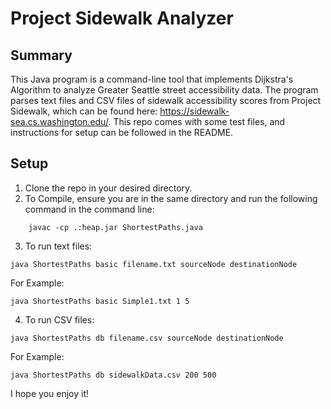 # Project Sidewalk Analyzer
## Summary
This Java program is a command-line tool that implements Dijkstra's Algorithm to analyze Greater Seattle street accessibility data. The program parses text files and CSV files of sidewalk
accessibility scores from Project Sidewalk, which can be found here:
https://sidewalk-sea.cs.washington.edu/. 
This repo comes with some test files, and instructions for setup can be followed in the README.

## Setup
1. Clone the repo in your desired directory.
2. To Compile, ensure you are in the same directory and run the following command in the command line:
```
    javac -cp .:heap.jar ShortestPaths.java
```
3. To run text files:
```
java ShortestPaths basic filename.txt sourceNode destinationNode
```
For Example:
```
java ShortestPaths basic Simple1.txt 1 5
```
4. To run CSV files:
```
java ShortestPaths db filename.csv sourceNode destinationNode
```
For Example:
```
java ShortestPaths db sidewalkData.csv 200 500
```
I hope you enjoy it!
